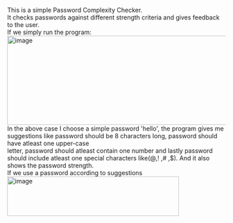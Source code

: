 This is a simple Password Complexity Checker.\
It checks passwords against different strength criteria and gives feedback to the user.\
If we simply run the program:\
<img width="572" height="205" alt="image" src="https://github.com/user-attachments/assets/f62c6027-9cf1-41d8-9d24-95ef068353a5" />\
In the above case I choose a simple password 'hello', the program gives me suggestions like password should be 8 characters long, password should have atleast one upper-case\
letter, password should atleast contain one number and lastly password should include atleast one special characters like(@,! ,# ,$). And it also shows the password strength.\
If we use a password according to suggestions\
<img width="396" height="91" alt="image" src="https://github.com/user-attachments/assets/a21bf62c-7982-44a8-afb9-6044072a67a1" />
